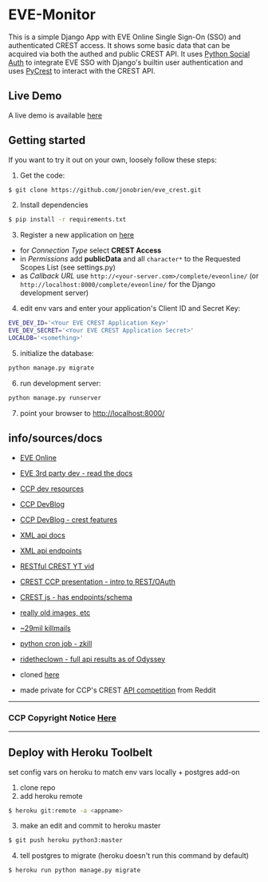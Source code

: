 # EVE-Monitor

This is a simple Django App with EVE Online Single Sign-On (SSO) and authenticated CREST access. It shows some basic data that can be acquired via both the authed and public CREST API.
It uses [Python Social Auth](http://psa.matiasaguirre.net/) to integrate EVE SSO with Django's builtin user authentication and uses [PyCrest](https://github.com/jonobrien/PyCrest) to interact with the CREST API.

## Live Demo
A live demo is available [here](http://evecrest.herokuapp.com/login/)

## Getting started
If you want to try it out on your own, loosely follow these steps:

1. Get the code:
  ```bash
  $ git clone https://github.com/jonobrien/eve_crest.git
  ```

2. Install dependencies
  ```bash
  $ pip install -r requirements.txt
  ```

3. Register a new application on [here](https://developers.eveonline.com/applications/)
  - for *Connection Type* select **CREST Access**
  - in *Permissions* add **publicData** and all `character*` to the Requested Scopes List (see settings.py)
  - as *Callback URL* use `http://<your-server.com>/complete/eveonline/` (or `http://localhost:8000/complete/eveonline/` for the Django development server)

4. edit env vars and enter your application's Client ID and Secret Key:
  ```bash
  EVE_DEV_ID='<Your EVE CREST Application Key>'
  EVE_DEV_SECRET='<Your EVE CREST Application Secret>'
  LOCALDB='<something>'
  ```

5. initialize the database:
  ```bash
  python manage.py migrate
  ```

6. run development server:
  ```bash
  python manage.py runserver
  ```

7. point your browser to [http://localhost:8000/](http://localhost:8000/)


## info/sources/docs

- [EVE Online](https://eveonline.com/)
- [EVE 3rd party dev - read the docs](https://eveonline-third-party-documentation.readthedocs.org)
- [CCP dev resources](https://developers.eveonline.com/resource/resources)
- [CCP DevBlog](https://developers.eveonline.com/blog)
- [CCP DevBlog - crest features](https://developers.eveonline.com/blog/article/the-eve-online-api-challenge)
- [XML api docs](http://wiki.eveuniversity.org/EVE_API_Guide)
- [XML api endpoints](http://ned.karbowiak.dk/API)
- [RESTful CREST YT vid](https://www.youtube.com/watch?v=QMQOjUjrZIo)
- [CREST CCP presentation - intro to REST/OAuth](http://bambuser.com/v/2494220)


- [CREST js - has endpoints/schema](http://jimpurbrick.com/crestmatic/)
- [really old images, etc](https://community.eveonline.com/news/dev-blogs/eve-data-export-rmr-edition/)
- [~29mil killmails](https://www.reddit.com/r/evetech/comments/3ohd1v/28285480_killmails_crest/)
- [python cron job - zkill](https://www.reddit.com/r/evetech/comments/4c2xgy/lf_kills_feed/d1fx8z7)
- [ridetheclown - full api results as of Odyssey](http://ridetheclown.com/eveapi/audit.php)


- cloned [here](https://github.com/flesser/django-crest-example)
- made private for CCP's CREST [API competition](https://www.reddit.com/r/Eve/comments/45wpx5/dev_blog_the_eve_online_api_challenge_ccp_foxfour/?ref=share&ref_source=link) from Reddit

----

### CCP Copyright Notice [Here](https://developers.eveonline.com/resource/license-agreement)

----


## Deploy with Heroku Toolbelt

set config vars on heroku to match env vars locally + postgres add-on

1. clone repo
2. add heroku remote

  ```bash
  $ heroku git:remote -a <appname>
  ```

3. make an edit and commit to heroku master

  ```bash
  $ git push heroku python3:master
  ```

4. tell postgres to migrate (heroku doesn't run this command by default)

  ```bash
  $ heroku run python manage.py migrate
  ```
